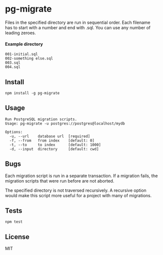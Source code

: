 pg-migrate
===

Files in the specified directory are run in sequential order. Each filename has to start
with a number and end with .sql. You can use any number of leading zeroes.

#### Example directory

```
001-initial.sql
002-something else.sql
003.sql
004.sql
```

Install
---

`npm install -g pg-migrate`

Usage
---

```
Run PostgreSQL migration scripts.
Usage: pg-migrate -u postgres://postgres@localhost/mydb

Options:
  -u, --url    database url  [required]
  -f, --from   from index    [default: 0]
  -t, --to     to index      [default: 1000]
  -d, --input  directory     [default: cwd]
```

Bugs
---

Each migration script is run in a separate transaction. If a migration fails, the
migration scripts that were run before are not aborted.

The specified directory is not traversed recursively. A recursive option would make
this script more useful for a project with many of migrations.

Tests
---

`npm test`

License
---

MIT
